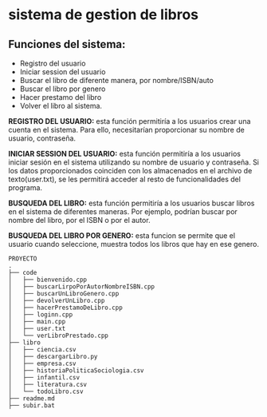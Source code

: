 # **sistema de gestion de libros**

## Funciones del sistema:

* Registro del usuario
* Iniciar session del usuario
* Buscar el libro de diferente manera,  por nombre/ISBN/auto
* Buscar el libro por genero
* Hacer prestamo del libro
* Volver el libro al sistema.

**REGISTRO DEL USUARIO:** esta función permitiría a los usuarios crear una cuenta en el sistema. Para ello, necesitarían proporcionar su nombre de usuario, contraseña.

**INICIAR SESSION DEL USUARIO:** esta función permitiría a los usuarios iniciar sesión en el sistema utilizando su nombre de usuario y contraseña. Si los datos proporcionados coinciden con los almacenados en el archivo de texto(user.txt), se les permitirá acceder al resto de funcionalidades del programa.

**BUSQUEDA DEL LIBRO:** esta función permitiría a los usuarios buscar libros en el sistema de diferentes maneras. Por ejemplo, podrían buscar por nombre del libro, por el ISBN o por el autor.

**BUSQUEDA DEL LIBRO POR GENERO:** esta funcion se permite que el usuario cuando seleccione, muestra todos los libros que hay en ese genero.


```console
PROYECTO
.
├── code
│   ├── bienvenido.cpp
│   ├── buscarLirpoPorAutorNombreISBN.cpp
│   ├── buscarUnLibroGenero.cpp
│   ├── devolverUnLibro.cpp
│   ├── hacerPrestamoDeLibro.cpp
│   ├── loginn.cpp
│   ├── main.cpp
│   ├── user.txt
│   └── verLibroPrestado.cpp
├── libro
│   ├── ciencia.csv
│   ├── descargarLibro.py
│   ├── empresa.csv
│   ├── historiaPoliticaSociologia.csv
│   ├── infantil.csv
│   ├── literatura.csv
│   └── todoLibro.csv
├── readme.md
├── subir.bat
```
